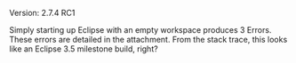 Version:  2.7.4 RC1

Simply starting up Eclipse with an empty workspace produces 3 Errors.  These errors are detailed in the attachment.
From the stack trace, this looks like an Eclipse 3.5 milestone build, right?
